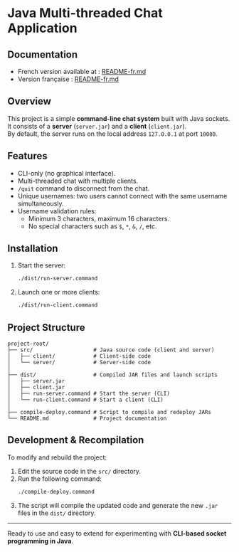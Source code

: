 # Java Multi-threaded Chat Application

## Documentation 

- French version available at : [README-fr.md](docs/README-fr.md)
- Version française : [README-fr.md](docs/README-fr.md)

## Overview
This project is a simple **command-line chat system** built with Java sockets.  
It consists of a **server** (`server.jar`) and a **client** (`client.jar`).  
By default, the server runs on the local address `127.0.0.1` at port `10080`.

## Features
- CLI-only (no graphical interface).  
- Multi-threaded chat with multiple clients.  
- `/quit` command to disconnect from the chat.  
- Unique usernames: two users cannot connect with the same username simultaneously.  
- Username validation rules:  
  - Minimum 3 characters, maximum 16 characters.  
  - No special characters such as `$`, `*`, `&`, `/`, etc.  

## Installation

1. Start the server:  
   ```bash
   ./dist/run-server.command
   ```

2. Launch one or more clients:  
   ```bash
   ./dist/run-client.command
   ```

## Project Structure
```
project-root/
├── src/                   # Java source code (client and server)
│   ├── client/            # Client-side code
│   └── server/            # Server-side code
│
├── dist/                  # Compiled JAR files and launch scripts
│   ├── server.jar
│   ├── client.jar
│   ├── run-server.command # Start the server (CLI)
│   └── run-client.command # Start a client (CLI)
│
├── compile-deploy.command # Script to compile and redeploy JARs
└── README.md              # Project documentation
```

## Development & Recompilation
To modify and rebuild the project:

1. Edit the source code in the `src/` directory.  
2. Run the following command:  
   ```bash
   ./compile-deploy.command
   ```
3. The script will compile the updated code and generate the new `.jar` files in the `dist/` directory.

---

Ready to use and easy to extend for experimenting with **CLI-based socket programming in Java**.  

